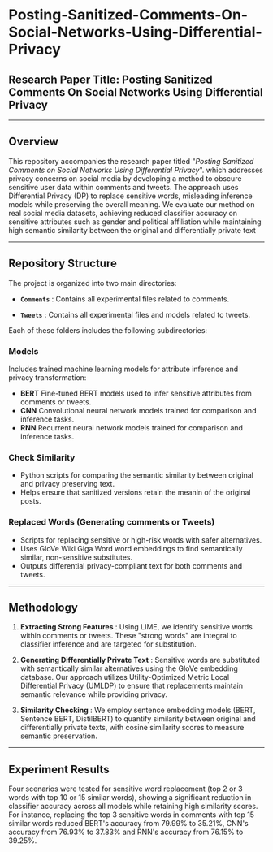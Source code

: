 # Posting-Sanitized-Comments-On-Social-Networks-Using-Differential-Privacy

## **Research Paper Title: Posting Sanitized Comments On Social Networks Using Differential Privacy** 

--- 

## Overview

This repository accompanies the research paper titled "_Posting Sanitized Comments on Social Networks Using Differential Privacy_". which addresses privacy concerns on social media by developing a method to obscure sensitive user data within comments and tweets. The approach uses Differential Privacy (DP) to replace sensitive words, misleading inference models while preserving the overall meaning. We evaluate our method on real social media datasets, achieving reduced classifier accuracy on sensitive attributes such as gender and political affiliation while maintaining high semantic similarity between the original and differentially private text

---

## Repository Structure

The project is organized into two main directories:

+ **`Comments`**
: Contains all experimental files related to comments.

+ **`Tweets`**
: Contains all experimental files and models related to tweets.

Each of these folders includes the following subdirectories:


###  Models

Includes trained machine learning models for attribute inference and privacy transformation:

* **BERT**
  Fine-tuned BERT models used to infer sensitive attributes from comments or tweets.
* **CNN**
  Convolutional neural network models trained for comparison and inference tasks.
* **RNN**
  Recurrent neural network models trained for comparison and inference tasks.


### Check Similarity

* Python scripts for comparing the semantic similarity between original and privacy preserving text.
* Helps ensure that sanitized versions retain the meanin of the original posts.


### Replaced Words (Generating comments or Tweets)

* Scripts for replacing sensitive or high-risk words with safer alternatives.
* Uses GloVe Wiki Giga Word word embeddings to find semantically similar, non-sensitive substitutes.
* Outputs differential privacy-compliant text for both comments and tweets.

---

## Methodology

1. **Extracting Strong Features** : Using LIME, we identify sensitive words within comments or tweets. These "strong words" are integral to classifier inference and are targeted for substitution.

2. **Generating Differentially Private Text** : Sensitive words are substituted with semantically similar alternatives using the GloVe embedding database. Our approach utilizes Utility-Optimized Metric Local Differential Privacy (UMLDP) to ensure that replacements maintain semantic relevance while providing privacy.

3. **Similarity Checking** : We employ sentence embedding models (BERT, Sentence BERT, DistilBERT) to quantify similarity between original and differentially private texts, with cosine similarity scores to measure semantic preservation.

---

## Experiment Results

Four scenarios were tested for sensitive word replacement (top 2 or 3 words with top 10 or 15 similar words), showing a significant reduction in classifier accuracy across all models while retaining high similarity scores. For instance, replacing the top 3 sensitive words in comments with top 15 similar words reduced BERT's accuracy from 79.99% to 35.21%, CNN's accuracy from 76.93% to 37.83% and RNN's accuracy from 76.15% to 39.25%.
